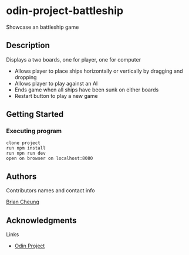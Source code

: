 # odin-project-battleship

Showcase an battleship game

## Description

Displays a two boards, one for player, one for computer

- Allows player to place ships horizontally or vertically by dragging and dropping
- Allows player to play against an AI
- Ends game when all ships have been sunk on either boards
- Restart button to play a new game

## Getting Started

### Executing program


```
clone project
run npm install
run npn run dev
open on browser on localhost:8080
```

## Authors

Contributors names and contact info

[Brian Cheung](https://www.briancheung.wiki/)

## Acknowledgments

Links

- [Odin Project](https://www.theodinproject.com/lessons/node-path-javascript-battleship)
